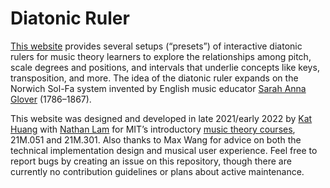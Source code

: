 # Diatonic Ruler

[This website](https://diatonic.netlify.app/) provides several setups (“presets”) of interactive diatonic rulers for music theory learners to explore the relationships among pitch, scale degrees and positions, and intervals that underlie concepts like keys, transposition, and more. The idea of the diatonic ruler expands on the Norwich Sol-Fa system invented by English music educator [Sarah Anna Glover](https://www.musicbywomen.org/theorists/sarah-ann-glover-1786-1867/) (1786–1867).

This website was designed and developed in late 2021/early 2022 by [Kat Huang](https://katmh.com/) with [Nathan Lam](https://nathanlam.com/) for MIT’s introductory [music theory courses](https://mta.mit.edu/music/class-schedule), 21M.051 and 21M.301. Also thanks to Max Wang for advice on both the technical implementation design and musical user experience. Feel free to report bugs by creating an issue on this repository, though there are currently no contribution guidelines or plans about active maintenance.
